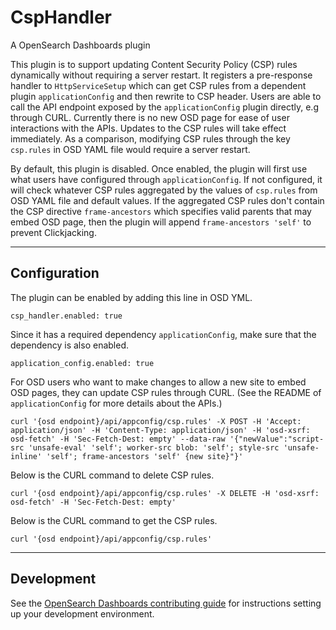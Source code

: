 # CspHandler

A OpenSearch Dashboards plugin

This plugin is to support updating Content Security Policy (CSP) rules dynamically without requiring a server restart. It registers a pre-response handler to `HttpServiceSetup` which can get CSP rules from a dependent plugin `applicationConfig` and then rewrite to CSP header. Users are able to call the API endpoint exposed by the `applicationConfig` plugin directly, e.g through CURL. Currently there is no new OSD page for ease of user interactions with the APIs. Updates to the CSP rules will take effect immediately. As a comparison, modifying CSP rules through the key `csp.rules` in OSD YAML file would require a server restart.

By default, this plugin is disabled. Once enabled, the plugin will first use what users have configured through `applicationConfig`. If not configured, it will check whatever CSP rules aggregated by the values of `csp.rules` from OSD YAML file and default values. If the aggregated CSP rules don't contain the CSP directive `frame-ancestors` which specifies valid parents that may embed OSD page, then the plugin will append `frame-ancestors 'self'` to prevent Clickjacking.

---

## Configuration

The plugin can be enabled by adding this line in OSD YML.

```
csp_handler.enabled: true

```

Since it has a required dependency `applicationConfig`, make sure that the dependency is also enabled.

```
application_config.enabled: true
```

For OSD users who want to make changes to allow a new site to embed OSD pages, they can update CSP rules through CURL. (See the README of `applicationConfig` for more details about the APIs.)

```
curl '{osd endpoint}/api/appconfig/csp.rules' -X POST -H 'Accept: application/json' -H 'Content-Type: application/json' -H 'osd-xsrf: osd-fetch' -H 'Sec-Fetch-Dest: empty' --data-raw '{"newValue":"script-src 'unsafe-eval' 'self'; worker-src blob: 'self'; style-src 'unsafe-inline' 'self'; frame-ancestors 'self' {new site}"}'

```

Below is the CURL command to delete CSP rules.

```
curl '{osd endpoint}/api/appconfig/csp.rules' -X DELETE -H 'osd-xsrf: osd-fetch' -H 'Sec-Fetch-Dest: empty'
```

Below is the CURL command to get the CSP rules.

```
curl '{osd endpoint}/api/appconfig/csp.rules'

```

---
## Development

See the [OpenSearch Dashboards contributing
guide](https://github.com/opensearch-project/OpenSearch-Dashboards/blob/main/CONTRIBUTING.md) for instructions
setting up your development environment.
